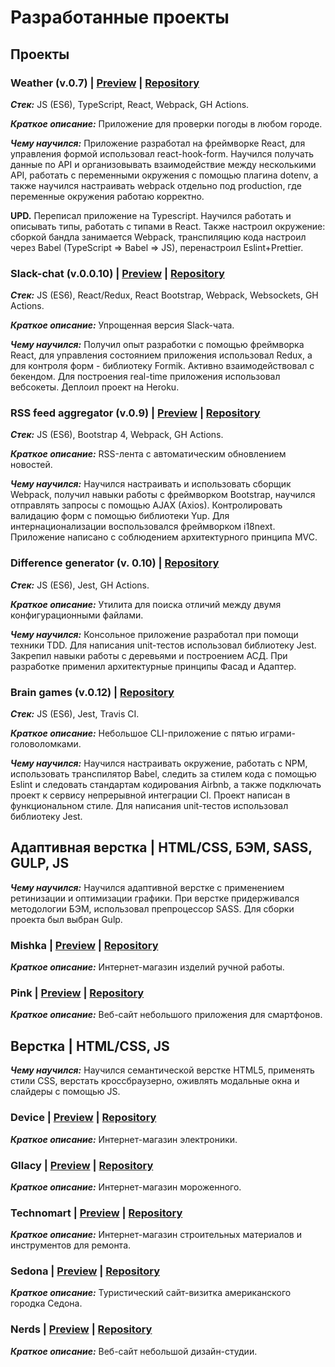 # Разработанные проекты

## Проекты

### **Weather (v.0.7)** | [Preview](https://weather-puce.now.sh/) | [Repository](https://github.com/it-amalker/Weather)

***Стек:*** JS (ES6), TypeScript, React, Webpack, GH Actions.

***Краткое описание:*** Приложение для проверки погоды в любом городе.

***Чему научился:*** Приложение разработал на фреймворке React, для управления формой использовал react-hook-form. Научился получать данные по API и организовывать взаимодействие между несколькими API, работать с переменными окружения с помощью плагина dotenv, а также научился настраивать webpack отдельно под production, где переменные окружения работаю корректно.

**UPD.** Переписал приложение на Typescript. Научился работать и описывать типы, работать с типами в React. Также настроил окружение: сборкой бандла занимается Webpack, транспиляцию кода настроил через Babel (TypeScript => Babel => JS), перенастроил Eslint+Prettier.

### **Slack-chat (v.0.0.10)** | [Preview](https://fast-lake-13387.herokuapp.com/) | [Repository](https://github.com/it-amalker/frontend-project-lvl4)

***Стек:*** JS (ES6), React/Redux, React Bootstrap, Webpack, Websockets, GH Actions.

***Краткое описание:*** Упрощенная версия Slack-чата.

***Чему научился:*** Получил опыт разработки с помощью фреймворка React, для управления состоянием приложения использовал Redux, а для контроля форм - библиотеку Formik. Активно взаимодействовал с бекендом. Для построения real-time приложения использовал вебсокеты. Деплоил проект на Heroku.

### **RSS feed aggregator (v.0.9)** | [Preview](https://frontend-project-lvl3-nu.now.sh/) | [Repository](https://github.com/it-amalker/frontend-project-lvl3)

***Стек:*** JS (ES6), Bootstrap 4, Webpack, GH Actions.

***Краткое описание:*** RSS-лента с автоматическим обновлением новостей.

***Чему научился:*** Научился настраивать и использовать сборщик Webpack, получил навыки работы с фреймворком Bootstrap, научился отправлять запросы с помощью AJAX (Axios). Контролировать валидацию форм с помощью библиотеки Yup. Для интернационализации воспользовался фреймворком i18next. Приложение написано с соблюдением архитектурного принципа MVC.

### **Difference generator (v. 0.10)** | [Repository](https://github.com/it-amalker/frontend-project-lvl2)

***Стек:*** JS (ES6), Jest, GH Actions.

***Краткое описание:*** Утилита для поиска отличий между двумя конфигурационными файлами.

***Чему научился:*** Консольное приложение разработал при помощи техники TDD. Для написания unit-тестов использовал библиотеку Jest. Закрепил навыки работы с деревьями и построением АСД. При разработке применил архитектурные принципы Фасад и Адаптер.

### **Brain games (v.0.12)** | [Repository](https://github.com/it-amalker/frontend-project-lvl1)

***Стек:*** JS (ES6), Jest, Travis CI.

***Краткое описание:*** Небольшое CLI-приложение с пятью играми-головоломками.

***Чему научился:*** Научился настраивать окружение, работать с NPM, использовать транспилятор Babel, следить за стилем кода с помощью Eslint и следовать стандартам кодирования Airbnb, а также подключать проект к сервису непрерывной интеграции CI. Проект написан в функциональном стиле. Для написания unit-тестов использовал библиотеку Jest.

## Адаптивная верстка | HTML/CSS, БЭМ, SASS, GULP, JS

***Чему научился:*** Научился адаптивной верстке с применением ретинизации и оптимизации графики. При верстке придерживался методологии БЭМ, использовал препроцессор SASS. Для сборки проекта был выбран Gulp.

### **Mishka** | [Preview](https://it-amalker.github.io/mishka/build) | [Repository](https://github.com/it-amalker/mishka)

***Краткое описание:*** Интернет-магазин изделий ручной работы.

### **Pink** | [Preview](https://it-amalker.github.io/pink/build) | [Repository](https://github.com/it-amalker/pink)

***Краткое описание:*** Веб-сайт небольшого приложения для смартфонов.

## Верстка | HTML/CSS, JS

***Чему научился:*** Научился семантической верстке HTML5, применять стили CSS, верстать кроссбраузерно, оживлять модальные окна и слайдеры с помощью JS.


### **Device** | [Preview](https://it-amalker.github.io/device/index.html) | [Repository](https://github.com/it-amalker/device)

***Краткое описание:*** Интернет-магазин электроники.


### **Gllacy** | [Preview](https://it-amalker.github.io/gllacy/) | [Repository](https://github.com/it-amalker/gllacy)

***Краткое описание:*** Интернет-магазин мороженного.


### **Technomart** | [Preview](https://it-amalker.github.io/technomart/index.html) | [Repository](https://github.com/it-amalker/technomart)

***Краткое описание:*** Интернет-магазин строительных материалов и инструментов для ремонта.


### **Sedona** | [Preview](https://it-amalker.github.io/sedona/index.html) | [Repository](https://github.com/it-amalker/sedona)

***Краткое описание:*** Туристический сайт-визитка американского городка Седона.


### **Nerds** | [Preview](https://it-amalker.github.io/nerds) | [Repository](https://github.com/it-amalker/nerds)

***Краткое описание:*** Веб-сайт небольшой дизайн-студии.
